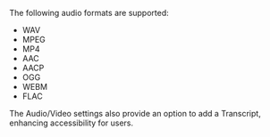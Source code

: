 The following audio formats are supported:
- WAV
- MPEG
- MP4
- AAC
- AACP
- OGG
- WEBM
- FLAC

The Audio/Video settings also provide an option to add a Transcript, enhancing accessibility for users.